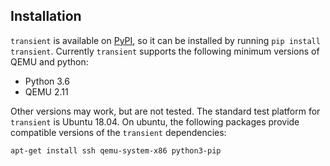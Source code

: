 ## Installation

`transient` is available on [PyPI](https://pypi.org/), so it can be installed by
running `pip install transient`. Currently `transient` supports the following
minimum versions of QEMU and python:

- Python 3.6
- QEMU 2.11

Other versions may work, but are not tested. The standard test platform for
`transient` is Ubuntu 18.04. On ubuntu, the following packages provide compatible
versions of the `transient` dependencies:

`apt-get install ssh qemu-system-x86 python3-pip`